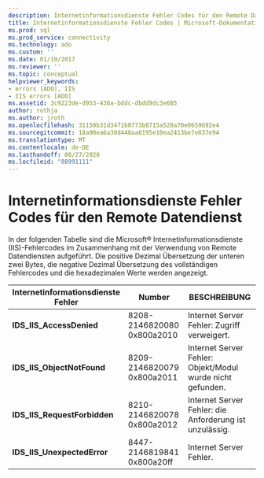 ```yaml
---
description: Internetinformationsdienste Fehler Codes für den Remote Datendienst
title: Internetinformationsdienste Fehler Codes | Microsoft-Dokumentation
ms.prod: sql
ms.prod_service: connectivity
ms.technology: ado
ms.custom: ''
ms.date: 01/19/2017
ms.reviewer: ''
ms.topic: conceptual
helpviewer_keywords:
- errors [ADO], IIS
- IIS errors [ADO]
ms.assetid: 3c9223de-d953-436a-bddc-dbdd9dc3e685
author: rothja
ms.author: jroth
ms.openlocfilehash: 31150b31d34f1b0773b8715a528a70e0659692e4
ms.sourcegitcommit: 18a98ea6a30d448aa6195e10ea2413be7e837e94
ms.translationtype: MT
ms.contentlocale: de-DE
ms.lasthandoff: 08/27/2020
ms.locfileid: "88991111"
---
```

# <a name="internet-information-services-error-codes-for-remote-data-service"></a>Internetinformationsdienste Fehler Codes für den Remote Datendienst
In der folgenden Tabelle sind die Microsoft® Internetinformationsdienste (IIS)-Fehlercodes im Zusammenhang mit der Verwendung von Remote Datendiensten aufgeführt. Die positive Dezimal Übersetzung der unteren zwei Bytes, die negative Dezimal Übersetzung des vollständigen Fehlercodes und die hexadezimalen Werte werden angezeigt.

|Internetinformationsdienste Fehler|Number|BESCHREIBUNG|
|------------------------------------------|------------|-----------------|
|**IDS_IIS_AccessDenied**|8208-2146820080 0x800a2010|Internet Server Fehler: Zugriff verweigert.|
|**IDS_IIS_ObjectNotFound**|8209-2146820079 0x800a2011|Internet Server Fehler: Objekt/Modul wurde nicht gefunden.|
|**IDS_IIS_RequestForbidden**|8210-2146820078 0x800a2012|Internet Server Fehler: die Anforderung ist unzulässig.|
|**IDS_IIS_UnexpectedError**|8447-2146819841 0x800a20ff|Internet Server Fehler.|
